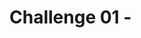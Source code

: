 # Challenge 01 - <Title of Challenge> - Coach's Guide 

[< Previous Solution](./Solution-00.md) - **[Home](./README.md)** - [Next Solution >](./Solution-02.md)

## Notes & Guidance

This is the only section you need to include.

Use general non-bulleted text for the beginning of a solution area for this challenge

- Then move into bullets
  - And sub-bullets and even
    - sub-sub-bullets

**Guidance for Challenge 1**
  - Point students to the learning resources section of the challenge.
  - The solution for challenge 1 is located in the solutions subfolder on the GitHub site.
